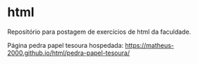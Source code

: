 # html
Repositório para postagem de exercícios de html da faculdade.

Página pedra papel tesoura hospedada: https://matheus-2000.github.io/html/pedra-papel-tesoura/ 
